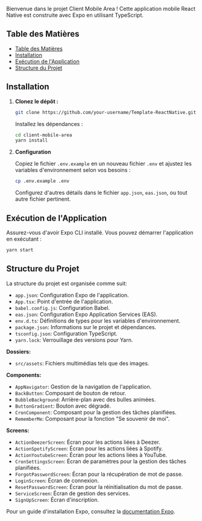 Bienvenue dans le projet Client Mobile Area ! Cette application mobile React Native est construite avec Expo en utilisant TypeScript.

## Table des Matières

- [Table des Matières](#table-des-matières)
- [Installation](#installation)
- [Exécution de l'Application](#exécution-de-lapplication)
- [Structure du Projet](#structure-du-projet)

## Installation

1. **Clonez le dépôt :**

    ```bash
    git clone https://github.com/your-username/Template-ReactNative.git
    ```

    Installez les dépendances :

    ```bash
    cd client-mobile-area
    yarn install
    ```

2. **Configuration**

    Copiez le fichier `.env.example` en un nouveau fichier `.env` et ajustez les variables d'environnement selon vos besoins :

    ```bash
    cp .env.example .env
    ```

    Configurez d'autres détails dans le fichier `app.json`, `eas.json`, ou tout autre fichier pertinent.

## Exécution de l'Application

Assurez-vous d'avoir Expo CLI installé. Vous pouvez démarrer l'application en exécutant :

```bash
yarn start
```

## Structure du Projet

La structure du projet est organisée comme suit:

- `app.json`: Configuration Expo de l'application.
- `App.tsx`: Point d'entrée de l'application.
- `babel.config.js`: Configuration Babel.
- `eas.json`: Configuration Expo Application Services (EAS).
- `env.d.ts`: Définitions de types pour les variables d'environnement.
- `package.json`: Informations sur le projet et dépendances.
- `tsconfig.json`: Configuration TypeScript.
- `yarn.lock`: Verrouillage des versions pour Yarn.

**Dossiers:**

- `src/assets`: Fichiers multimédias tels que des images.

**Components:**

- `AppNavigator`: Gestion de la navigation de l'application.
- `BackButton`: Composant de bouton de retour.
- `BubbleBackground`: Arrière-plan avec des bulles animées.
- `ButtonGradient`: Bouton avec dégradé.
- `CronComponent`: Composant pour la gestion des tâches planifiées.
- `RememberMe`: Composant pour la fonction "Se souvenir de moi".

**Screens:**

- `ActionDeezerScreen`: Écran pour les actions liées à Deezer.
- `ActionSpotifyScreen`: Écran pour les actions liées à Spotify.
- `ActionYoutubeScreen`: Écran pour les actions liées à YouTube.
- `CronSettingsScreen`: Écran de paramètres pour la gestion des tâches planifiées.
- `ForgotPasswordScreen`: Écran pour la récupération de mot de passe.
- `LoginScreen`: Écran de connexion.
- `ResetPasswordScreen`: Écran pour la réinitialisation du mot de passe.
- `ServiceScreen`: Écran de gestion des services.
- `SignUpScreen`: Écran d'inscription.

Pour un guide d'installation Expo, consultez la [documentation Expo](https://docs.expo.dev/get-started/installation/).
